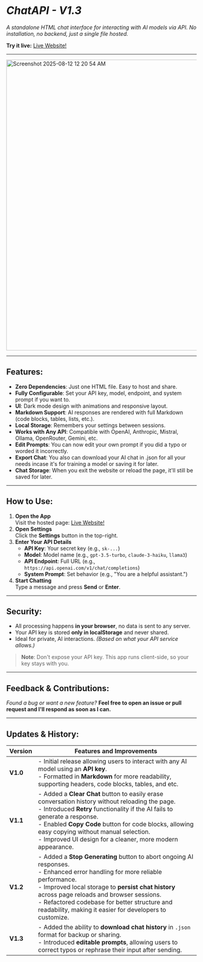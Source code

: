 # ***ChatAPI - V1.3***
*A standalone HTML chat interface for interacting with AI models via API. No installation, no backend, just a single file hosted.*

**Try it live:** [Live Website!](https://samrylanjamesharris.github.io/ChatAPI/chatapi.html)

---

<img width="1366" height="768" alt="Screenshot 2025-08-12 12 20 54 AM" src="https://github.com/user-attachments/assets/4f913bdb-e82c-43e9-8602-46972c8abf1a" />

---

## Features:
- **Zero Dependencies**: Just one HTML file. Easy to host and share.
- **Fully Configurable**: Set your API key, model, endpoint, and system prompt if you want to.
- **UI**: Dark mode design with animations and responsive layout.
- **Markdown Support**: AI responses are rendered with full Markdown (code blocks, tables, lists, etc.).
- **Local Storage**: Remembers your settings between sessions.
- **Works with Any API**: Compatible with OpenAI, Anthropic, Mistral, Ollama, OpenRouter, Gemini, etc.
- **Edit Prompts**: You can now edit your own prompt if you did a typo or worded it incorrectly.
- **Export Chat**: You also can download your AI chat in .json for all your needs incase it's for training a model or saving it for later.
- **Chat Storage**: When you exit the website or reload the page, it'll still be saved for later.

---

## How to Use:
1. **Open the App**  
   Visit the hosted page: [Live Website!](https://samrylanjamesharris.github.io/ChatAPI/chatapi.html)
2. **Open Settings**  
   Click the **Settings** button in the top-right.
3. **Enter Your API Details**
   - **API Key**: Your secret key (e.g., `sk-...`)
   - **Model**: Model name (e.g., `gpt-3.5-turbo`, `claude-3-haiku`, `llama3`)
   - **API Endpoint**: Full URL (e.g., `https://api.openai.com/v1/chat/completions`)
   - **System Prompt**: Set behavior (e.g., "You are a helpful assistant.")
4. **Start Chatting**  
   Type a message and press **Send** or **Enter**.

---

## Security:
- All processing happens **in your browser**, no data is sent to any server.
- Your API key is stored **only in localStorage** and never shared.
- Ideal for private, AI interactions. *(Based on what your API service allows.)*

> **Note**: Don't expose your API key. This app runs client-side, so your key stays with you.

---

## Feedback & Contributions:

*Found a bug or want a new feature?*
**Feel free to open an issue or pull request and I'll respond as soon as I can.**

---

## Updates & History:
| Version | Features and Improvements |
|---------|----------------------------|
| **V1.0** | - Initial release allowing users to interact with any AI model using an **API key**.<br>- Formatted in **Markdown** for more readability, supporting headers, code blocks, tables, and etc. |
| **V1.1** | - Added a **Clear Chat** button to easily erase conversation history without reloading the page.<br>- Introduced **Retry** functionality if the AI fails to generate a response.<br>- Enabled **Copy Code** button for code blocks, allowing easy copying without manual selection.<br>- Improved UI design for a cleaner, more modern appearance. |
| **V1.2** | - Added a **Stop Generating** button to abort ongoing AI responses.<br>- Enhanced error handling for more reliable performance.<br>- Improved local storage to **persist chat history** across page reloads and browser sessions.<br>- Refactored codebase for better structure and readability, making it easier for developers to customize. |
| **V1.3** | - Added the ability to **download chat history** in `.json` format for backup or sharing.<br>- Introduced **editable prompts**, allowing users to correct typos or rephrase their input after sending. |
